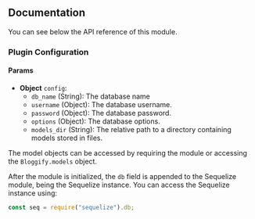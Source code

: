 ## Documentation

You can see below the API reference of this module.

### Plugin Configuration

#### Params
- **Object** `config`:
   - `db_name` (String): The database name
   - `username` (Object): The database username.
   - `password` (Object): The database password.
   - `options` (Object): The database options.
   - `models_dir` (String): The relative path to a directory containing models stored in files.

The model objects can be accessed by requiring the module or accessing the `Bloggify.models` object.

After the module is initialized, the `db` field is appended to the Sequelize module, being the Sequelize instance.
You can access the Sequelize instance using:

```js
const seq = require("sequelize").db;
```

